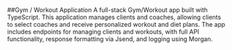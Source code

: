 ##Gym / Workout Application
A full-stack Gym/Workout app built with TypeScript. This application manages clients and coaches, allowing clients to select coaches and receive personalized workout and diet plans. The app includes endpoints for managing clients and workouts, with full API functionality, response formatting via Jsend, and logging using Morgan.
